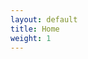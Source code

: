 ```yaml
---
layout: default
title: Home
weight: 1
---
```



<div class="wrapper wrapper-center">
  <div class="page-content">
      
  </div>
</div>

